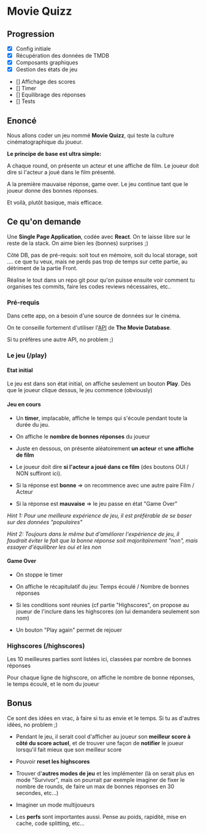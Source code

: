 # Movie Quizz

## Progression

- [x] Config initiale
- [x] Récupération des données de TMDB
- [x] Composants graphiques
- [x] Gestion des états de jeu
- [] Affichage des scores
- [] Timer
- [] Equilibrage des réponses
- [] Tests

## Enoncé

Nous allons coder un jeu nommé **Movie Quizz**, qui teste la culture cinématographique du joueur.

**Le principe de base est ultra simple:**

A chaque round, on présente un acteur et une affiche de film.
Le joueur doit dire si l'acteur a joué dans le film présenté.

A la première mauvaise réponse, game over. Le jeu continue tant que le joueur donne des bonnes réponses.

Et voilà, plutôt basique, mais efficace.


## Ce qu'on demande

Une **Single Page Application**, codée avec **React**. On te laisse libre sur le reste de la stack. On aime bien les (bonnes) surprises ;)

Côté DB, pas de pré-requis: soit tout en mémoire, soit du local storage, soit .... ce que tu veux, mais ne perds pas trop de temps sur cette partie, au détriment de la partie Front.

Réalise le tout dans un repo git pour qu'on puisse ensuite voir comment tu organises tes commits, faire les codes reviews nécessaires, etc..

### Pré-requis

Dans cette app, on a besoin d'une source de données sur le cinéma. 

On te conseille fortement d'utiliser l'[API](https://www.themoviedb.org/documentation/api) de **The Movie Database**.

Si tu préfères une autre API, no problem ;)


### Le jeu (/play)

#### Etat initial

Le jeu est dans son état initial, on affiche seulement un bouton **Play**.
Dès que le joueur clique dessus, le jeu commence (obviously)

#### Jeu en cours

- Un **timer**, implacable, affiche le temps qui s'écoule pendant toute la durée du jeu.

- On affiche le **nombre de bonnes réponses** du joueur

- Juste en dessous, on présente aléatoirement **un acteur** et **une affiche de film**

- Le joueur doit dire **si l'acteur a joué dans ce film** (des boutons OUI / NON suffiront ici).

- Si la réponse est **bonne** => on recommence avec une autre paire Film / Acteur

- Si la réponse est **mauvaise** => le jeu passe en état "Game Over"

*Hint 1: Pour une meilleure expérience de jeu, il est préférable de se baser sur des données "populaires"*

*Hint 2: Toujours dans le même but d'améliorer l'expérience de jeu, il faudrait éviter le fait que la bonne réponse soit majoritairement "non", mais essayer d'équilibrer les oui et les non*


#### Game Over

- On stoppe le timer

- On affiche le récapitulatif du jeu: Temps écoulé / Nombre de bonnes réponses

- Si les conditions sont réunies (cf partie "Highscores", on propose au joueur de l'inclure dans les highscores (on lui demandera seulement son nom)

- Un bouton "Play again" permet de rejouer

### Highscores (/highscores)

Les 10 meilleures parties sont listées ici, classées par nombre de bonnes réponses

Pour chaque ligne de highscore, on affiche le nombre de bonne réponses, le temps écoulé, et le nom du joueur

## Bonus

Ce sont des idées en vrac, à faire si tu as envie et le temps.
Si tu as d'autres idées, no problem ;)

 - Pendant le jeu, il serait cool d'afficher au joueur son **meilleur score à côté du score actuel**, et de trouver une façon de **notifier** le joueur lorsqu'il fait mieux que son meilleur score

 - Pouvoir **reset les highscores**

 - Trouver d'**autres modes de jeu** et les implémenter (là on serait plus en mode "Survivor", mais on pourrait par exemple imaginer de fixer le nombre de rounds, de faire un max de bonnes réponses en 30 secondes, etc...)
 
 - Imaginer un mode multijoueurs
 
 - Les **perfs** sont importantes aussi. Pense au poids, rapidité, mise en cache, code splitting, etc...
